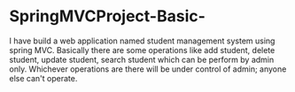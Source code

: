 # SpringMVCProject-Basic-
I have build a web application named student management system using spring MVC.
Basically there are some operations like add student, delete student, update student, search student which can be perform by admin only.
Whichever operations are there will be under control of admin; anyone else can't operate.

